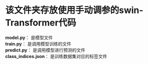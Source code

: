 # 该文件夹存放使用手动调参的swin-Transformer代码

**model.py**： 是模型文件  
**train.py**： 是调用模型训练的文件    
**predict.py**： 是调用模型进行预测的文件  
**class_indices.json**： 是训练数据集对应的标签文件 
